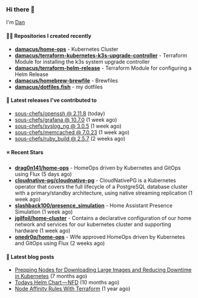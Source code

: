 

### Hi there 👋

I'm [Dan](https://medium.com/@dan.m.webb)

#### 👨‍💻 Repositories I created recently
- **[damacus/home-ops](https://github.com/damacus/home-ops)** - Kubernetes Cluster
- **[damacus/terraform-kubernetes-k3s-upgrade-controller](https://github.com/damacus/terraform-kubernetes-k3s-upgrade-controller)** - Terraform Module for installing the k3s system upgrade controller
- **[damacus/terraform-helm-release](https://github.com/damacus/terraform-helm-release)** - Terraform Module for configuring a Helm Release
- **[damacus/homebrew-brewfile](https://github.com/damacus/homebrew-brewfile)** - Brewfiles
- **[damacus/dotfiles.fish](https://github.com/damacus/dotfiles.fish)** - my dotfiles

#### 🚀 Latest releases I've contributed to


- [sous-chefs/openssh @ 2.11.8](https://github.com/sous-chefs/openssh/releases/tag/2.11.8) (today)
- [sous-chefs/grafana @ 10.7.0](https://github.com/sous-chefs/grafana/releases/tag/10.7.0) (1 week ago)
- [sous-chefs/syslog_ng @ 3.0.5](https://github.com/sous-chefs/syslog_ng/releases/tag/3.0.5) (1 week ago)
- [sous-chefs/memcached @ 7.0.23](https://github.com/sous-chefs/memcached/releases/tag/7.0.23) (1 week ago)
- [sous-chefs/ruby_build @ 2.5.7](https://github.com/sous-chefs/ruby_build/releases/tag/2.5.7) (2 weeks ago)

#### ⭐ Recent Stars


- **[drag0n141/home-ops](https://github.com/drag0n141/home-ops)** - HomeOps driven by Kubernetes and GitOps using Flux (5 days ago)
- **[cloudnative-pg/cloudnative-pg](https://github.com/cloudnative-pg/cloudnative-pg)** - CloudNativePG is a Kubernetes operator that covers the full lifecycle of a PostgreSQL database cluster with a primary/standby architecture, using native streaming replication (1 week ago)
- **[slashback100/presence_simulation](https://github.com/slashback100/presence_simulation)** - Home Assistant Presence Simulation (1 week ago)
- **[jgilfoil/home-cluster](https://github.com/jgilfoil/home-cluster)** - Contains a declarative configuration of our home network and services for our kubernetes cluster and supporting hardware (1 week ago)
- **[onedr0p/home-ops](https://github.com/onedr0p/home-ops)** - Wife approved HomeOps driven by Kubernetes and GitOps using Flux (2 weeks ago)

#### 📄 Latest blog posts
- [Prepping Nodes for Downloading Large Images and Reducing Downtime in Kubernetes](https://medium.com/@dan.m.webb/prepping-nodes-for-downloading-large-images-and-reducing-downtime-in-kubernetes-551ead53f0?source=rss-bbba9c670f6e------2) (7 months ago)
- [Todays Helm Chart — NFD](https://medium.com/@dan.m.webb/todays-helm-chart-nfd-efe64f156edd?source=rss-bbba9c670f6e------2) (10 months ago)
- [Node Affinity Rules With Terraform](https://awstip.com/node-affinity-rules-with-terraform-a0766e0bb1da?source=rss-bbba9c670f6e------2) (1 year ago)
